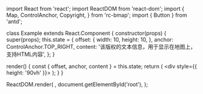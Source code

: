 import React from 'react';
import ReactDOM from 'react-dom';
import {
  Map,
  ControlAnchor,
  Copyright,
} from 'rc-bmap';
import { Button } from 'antd';

class Example extends React.Component {
  constructor(props) {
    super(props);
    this.state = {
      offset: {
        width: 10,
        height: 10,
      },
      anchor: ControlAnchor.TOP_RIGHT,
      content: '该版权的文本信息，用于显示在地图上，支持HTML内容',
    };
  }

  render() {
    const { offset, anchor, content } = this.state;
    return (
      <div style={{ height: '90vh' }}>
        <Map
          ak="dbLUj1nQTvDvKXkov5fhnH5HIE88RUEO"
          scrollWheelZoom
        >
          <Copyright
            offset={offset}
            anchor={anchor}
            content={content}
          />
        </Map>
      </div>
    );
  }
}

ReactDOM.render(
  <Example />,
  document.getElementById('root'),
);
